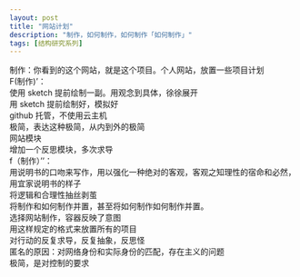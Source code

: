 ```yaml
---
layout: post
title: "网站计划"
description: "制作，如何制作，如何制作「如何制作」"
tags: [结构研究系列]
---
```

制作：你看到的这个网站，就是这个项目。个人网站，放置一些项目计划  
F(制作)’：  
使用 sketch 提前绘制一副。用观念到具体，徐徐展开  
用 sketch 提前绘制好，模拟好  
github 托管，不使用云主机  
极简，表达这种极简，从内到外的极简  
网站模块  
增加一个反思模块，多次求导  
f（制作）’’：  
用说明书的口吻来写作，用以强化一种绝对的客观，客观之知理性的宿命和必然，用宜家说明书的样子  
将逻辑和合理性抽丝剥茧  
将制作和如何制作并置，甚至将如何制作如何制作并置。  
选择网站制作，容器反映了意图  
用这样规定的格式来放置所有的项目  
对行动的反复求导，反复抽象，反思怪  
匿名的原因：对网络身份和实际身份的匹配，存在主义的问题  
极简，是对控制的要求  